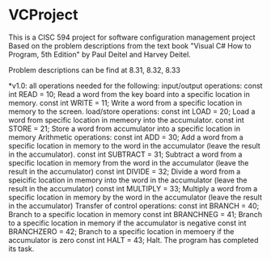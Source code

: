# VCProject
This is a CISC 594 project for software configuration management project
Based on the problem descriptions from the text book "Visual C# How to Program, 5th Edition" by Paul Deitel and Harvey Deitel.

Problem descriptions can be find at 8.31, 8.32, 8.33

*v1.0:
all operations needed for the following:
 input/output operations:
  const int READ = 10; Read a word from the key board into a specific location in memory.
  const int WRITE = 11; Write a word from a specific location in memory to the screen.
 load/store operations:
  const int LOAD = 20; Load a word from specific location in memeory into the accumulator.
  const int STORE = 21; Store a word from accumulator into a specific location in memory
 Arithmetic operations:
  const int ADD = 30; Add a word from a specific location in memory to the word in the accumulator (leave the result in the accumulator).
  const int SUBTRACT = 31; Subtract a word from a specific location in memory from the word in the accumulator (leave the result in the accumulator)
  const int DIVIDE = 32; Divide a word from a speicific location in memory into the word in the accumulator (leave the result in the accumulator)
  const int MULTIPLY = 33; Multiply a word from a specific location in memory by the word in the accumulator (leave the result in the accumulator)
 Transfer of control operations:
  const int BRANCH = 40; Branch to a specific location in memory
  const int BRANCHNEG = 41; Branch to a specific location in memory if the accumulator is negative
  const int BRANCHZERO = 42; Branch to a specific location in memoery if the accumulator is zero
  const int HALT = 43; Halt. The program has completed its task.

